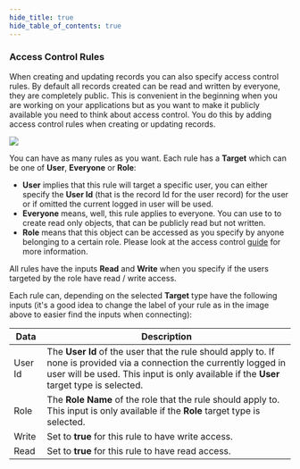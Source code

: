 ```yaml
---
hide_title: true
hide_table_of_contents: true
---
```


### Access Control Rules

When creating and updating records you can also specify access control rules. By default all records created can be read and written by everyone, they are completely public. This is convenient in the beginning when you are working on your applications but as you want to make it publicly available you need to think about access control. You do this by adding access control rules when creating or updating records.

<div className="ndl-image-with-background m">

![](/nodes/data/cloud-data/acl-1.png)

</div>

You can have as many rules as you want. Each rule has a **Target** which can be one of **User**, **Everyone** or **Role**:

-   **User** implies that this rule will target a specific user, you can either specify the **User Id** (that is the record Id for the user record) for the user or if omitted the current logged in user will be used.
-   **Everyone** means, well, this rule applies to everyone. You can use to to create read only objects, that can be publicly read but not written.
-   **Role** means that this object can be accessed as you specify by anyone belonging to a certain role. Please look at the access control [guide](/docs/guides/cloud-data/access-control) for more information.

All rules have the inputs **Read** and **Write** when you specify if the users targeted by the role have read / write access.

Each rule can, depending on the selected **Target** type have the following inputs (it's a good idea to change the label of your rule as in the image above to easier find the inputs when connecting):

| Data                                      | Description                                                                                                                                                                                                      |
| ----------------------------------------- | ---------------------------------------------------------------------------------------------------------------------------------------------------------------------------------------------------------------- |
| <span className="ndl-data">User Id</span> | The **User Id** of the user that the rule should apply to. If none is provided via a connection the currently logged in user will be used. This input is only available if the **User** target type is selected. |
| <span className="ndl-data">Role</span>    | The **Role Name** of the role that the rule should apply to. This input is only available if the **Role** target type is selected.                                                                               |
| <span className="ndl-data">Write</span>   | Set to **true** for this rule to have write access.                                                                                                                                                              |
| <span className="ndl-data">Read</span>    | Set to **true** for this rule to have read access.                                                                                                                                                               |
